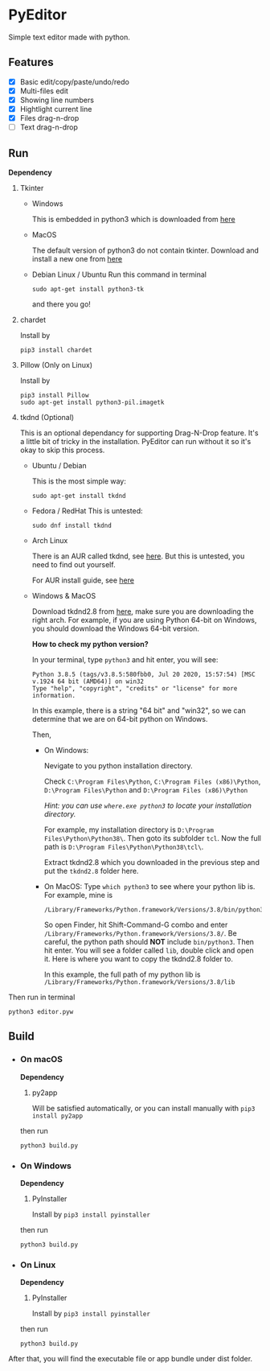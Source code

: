 # PyEditor
Simple text editor made with python.

## Features
- [x] Basic edit/copy/paste/undo/redo
- [x] Multi-files edit
- [x] Showing line numbers
- [x] Hightlight current line
- [x] Files drag-n-drop
- [ ] Text drag-n-drop

## Run
**Dependency**
1. Tkinter

	- Windows

		This is embedded in python3 which is downloaded from [here](https://www.python.org/downloads/)
		
	- MacOS	

		The default version of python3 do not contain tkinter. Download and install a new one from [here](https://www.python.org/downloads/)
	
	- Debian Linux / Ubuntu
		Run this command in terminal
		```
		sudo apt-get install python3-tk
		```
		and there you go!

2. chardet

	Install by
	```
	pip3 install chardet
	```

3. Pillow (Only on Linux)

	Install by
	```
	pip3 install Pillow
	sudo apt-get install python3-pil.imagetk
	```

4. tkdnd (Optional)

	This is an optional dependancy for supporting Drag-N-Drop feature. It's a little bit of tricky in the installation. PyEditor can run without it so it's okay to skip this process.

	- Ubuntu / Debian

		This is the most simple way:
		```
		sudo apt-get install tkdnd
		```
	
	- Fedora / RedHat
		This is untested:
		```
		sudo dnf install tkdnd
		```
	
	- Arch Linux
		
		There is an AUR called tkdnd, see [here](https://aur.archlinux.org/packages/tkdnd/). But this is untested, you need to find out yourself.
		
		For AUR install guide, see [here](https://wiki.archlinux.org/index.php/Arch_User_Repository_(%E7%AE%80%E4%BD%93%E4%B8%AD%E6%96%87)#%E5%AE%89%E8%A3%85%E8%BD%AF%E4%BB%B6%E5%8C%85)

	- Windows & MacOS

		Download tkdnd2.8 from [here](https://sourceforge.net/projects/tkdnd/), make sure you are downloading the right arch. For example, if you are using Python 64-bit on Windows, you should download the Windows 64-bit version.

		**How to check my python version?**

		In your terminal, type `python3` and hit enter, you will see:

		```
		Python 3.8.5 (tags/v3.8.5:580fbb0, Jul 20 2020, 15:57:54) [MSC v.1924 64 bit (AMD64)] on win32
		Type "help", "copyright", "credits" or "license" for more information.
		```

		In this example, there is a string "64 bit" and "win32", so we can determine that we are on 64-bit python on Windows.

		Then, 

		- On Windows:

			Nevigate to you python installation directory.

			Check `C:\Program Files\Python`, `C:\Program Files (x86)\Python`,  `D:\Program Files\Python` and `D:\Program Files (x86)\Python`

			*Hint: you can use `where.exe python3` to locate your installation directory.*

			For example, my installation directory is `D:\Program Files\Python\Python38\`. Then goto its subfolder `tcl`. Now the full path is `D:\Program Files\Python\Python38\tcl\`.

			Extract tkdnd2.8 which you downloaded in the previous step and put the `tkdnd2.8` folder here.

		- On MacOS:
			Type `which python3` to see where your python lib is. For example, mine is 
			```
			/Library/Frameworks/Python.framework/Versions/3.8/bin/python3
			```

			So open Finder, hit Shift-Command-G combo and enter `/Library/Frameworks/Python.framework/Versions/3.8/`. Be careful, the python path should **NOT** include `bin/python3`. Then hit enter. You will see a folder called `lib`, double click and open it. Here is where you want to copy the tkdnd2.8 folder to.
			
			In this example, the full path of my python lib is `/Library/Frameworks/Python.framework/Versions/3.8/lib`

Then run in terminal
```
python3 editor.pyw
```
## Build
- ### On macOS

	**Dependency**

	1. py2app

		Will be satisfied automatically,
		or you can install manually with `pip3 install py2app`

	then run
	```
	python3 build.py
	```

- ### On Windows
	**Dependency**

	1. PyInstaller

		Install by `pip3 install pyinstaller`

	then run

	```
	python3 build.py
	```

- ### On Linux
	**Dependency**

	1. PyInstaller

		Install by `pip3 install pyinstaller`

	then run

	```
	python3 build.py
	```


After that, you will find the executable file or app bundle under dist folder.


